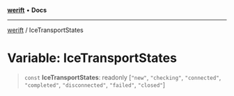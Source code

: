 [**werift**](../README.md) • **Docs**

***

[werift](../globals.md) / IceTransportStates

# Variable: IceTransportStates

> `const` **IceTransportStates**: readonly [`"new"`, `"checking"`, `"connected"`, `"completed"`, `"disconnected"`, `"failed"`, `"closed"`]
